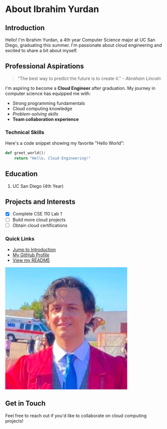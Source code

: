 # About Ibrahim Yurdan

## Introduction
Hello! I'm Ibrahim Yurdan, a 4th year Computer Science major at UC San Diego, graduating this summer. I'm passionate about cloud engineering and excited to share a bit about myself.

## Professional Aspirations
> "The best way to predict the future is to create it." - *Abraham Lincoln*

I'm aspiring to become a **Cloud Engineer** after graduation. My journey in computer science has equipped me with:
- Strong programming fundamentals
- Cloud computing knowledge
- *Problem-solving skills*
- __Team collaboration experience__

### Technical Skills
Here's a code snippet showing my favorite "Hello World":
```python
def greet_world():
    return "Hello, Cloud Engineering!"
```

## Education
1. UC San Diego (4th Year)

## Projects and Interests
- [x] Complete CSE 110 Lab 1
- [ ] Build more cloud projects
- [ ] Obtain cloud certifications

### Quick Links
* [Jump to Introduction](#introduction)
* [My GitHub Profile](https://github.com/ibrahimyurdan)
* [View my README](README.md)

![Profile Picture](./image/profilepicture.jpeg)

## Get in Touch
Feel free to reach out if you'd like to collaborate on cloud computing projects!